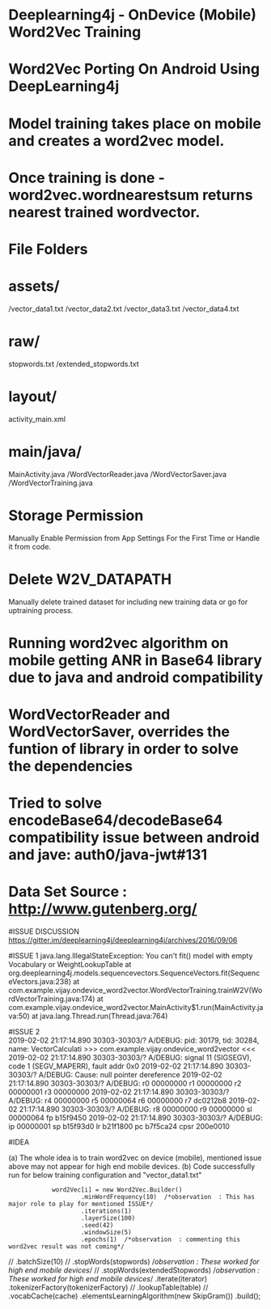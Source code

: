 # Deeplearning4j - OnDevice (Mobile) Word2Vec Training 
# Word2Vec Porting On Android Using DeepLearning4j
# Model training takes place on mobile and creates a word2vec model. 
# Once training is done - word2vec.wordnearestsum returns nearest trained wordvector.
# File Folders
# assets/
/vector_data1.txt
/vector_data2.txt
/vector_data3.txt
/vector_data4.txt
# raw/
stopwords.txt
/extended_stopwords.txt
# layout/
activity_main.xml
# main/java/
MainActivity.java
/WordVectorReader.java
/WordVectorSaver.java
/WordVectorTraining.java
# Storage Permission
Manually Enable Permission from App Settings For the First Time or Handle it from code.
# Delete W2V_DATAPATH
Manually delete trained dataset for including new training data or go for uptraining process.
# Running word2vec algorithm on mobile getting ANR in Base64 library due to java and android compatibility
# WordVectorReader and WordVectorSaver, overrides the funtion of library in order to solve the dependencies
# Tried to solve encodeBase64/decodeBase64 compatibility issue between android and jave: auth0/java-jwt#131
# Data Set Source : http://www.gutenberg.org/

#ISSUE DISCUSSION
https://gitter.im/deeplearning4j/deeplearning4j/archives/2016/09/06  

#ISSUE 1
java.lang.IllegalStateException: You can't fit() model with empty Vocabulary or WeightLookupTable
        at org.deeplearning4j.models.sequencevectors.SequenceVectors.fit(SequenceVectors.java:238)
        at com.example.vijay.ondevice_word2vector.WordVectorTraining.trainW2V(WordVectorTraining.java:174)
        at com.example.vijay.ondevice_word2vector.MainActivity$1.run(MainActivity.java:50)
        at java.lang.Thread.run(Thread.java:764)
		
#ISSUE 2		
2019-02-02 21:17:14.890 30303-30303/? A/DEBUG: pid: 30179, tid: 30284, name: VectorCalculati  >>> com.example.vijay.ondevice_word2vector <<<
2019-02-02 21:17:14.890 30303-30303/? A/DEBUG: signal 11 (SIGSEGV), code 1 (SEGV_MAPERR), fault addr 0x0
2019-02-02 21:17:14.890 30303-30303/? A/DEBUG: Cause: null pointer dereference
2019-02-02 21:17:14.890 30303-30303/? A/DEBUG:     r0 00000000  r1 00000000  r2 00000001  r3 00000000
2019-02-02 21:17:14.890 30303-30303/? A/DEBUG:     r4 00000000  r5 00000064  r6 00000000  r7 dc0212b8
2019-02-02 21:17:14.890 30303-30303/? A/DEBUG:     r8 00000000  r9 00000000  sl 00000064  fp b15f9450
2019-02-02 21:17:14.890 30303-30303/? A/DEBUG:     ip 00000001  sp b15f93d0  lr b21f1800  pc b7f5ca24  cpsr 200e0010

#IDEA 

(a) The whole idea is to train word2vec on device (mobile), mentioned issue above may not appear for high end mobile devices.
(b) Code successfully run for below training configuration and "vector_data1.txt"

                word2Vec[i] = new Word2Vec.Builder()
                        .minWordFrequency(10)  /*observation  : This has major role to play for mentioned ISSUE*/
                        .iterations(1)
                        .layerSize(100)
                        .seed(42)
                        .windowSize(5)
                        .epochs(1)  /*observation  : commenting this word2vec result was not coming*/
//                        .batchSize(10)
//                        .stopWords(stopwords) /*observation  : These worked for high end mobile devices*/
//                        .stopWords(extendedStopwords) /*observation  : These worked for high end mobile devices*/
                        .iterate(iterator)
                        .tokenizerFactory(tokenizerFactory)
//                        .lookupTable(table)
//                        .vocabCache(cache)
                        .elementsLearningAlgorithm(new SkipGram<VocabWord>())
                        .build();
